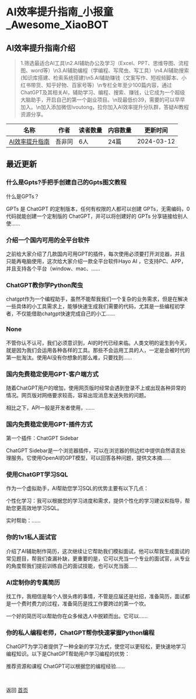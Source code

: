 # AI效率提升指南_小报童_Awesome_XiaoBOT

## AI效率提升指南介绍
> 1.筛选最适合AI工具\n2.AI辅助办公及学习（Excel、PPT、思维导图、流程图、word等）\n3.AI辅助编程（学编程、写爬虫、写工具）\n4.AI辅助搜索(知识库搭建、检索系统搭建)\n5.AI辅助赚钱（文案写作、短视频脚本、小红书带货、知乎好物、百家号等）\n专栏全年至少100篇内容，通过ChatGPT及其相关AI，辅助学习、编程、搜索、赚钱，让它成为一个超级大脑助手，开启自己的第一个副业项目。\n现最低价39，需要的可以早早加入。\n加入添加微信lvoutong，拉你加入AI效率提升分队群，答疑AI教程资源分享。  
  


|名称|作者|读者数量|内容数量|更新时间|
|---|---|---|---|---|
|[AI效率提升指南](https://xiaobot.net/p/aizhinan?refer=9c3f1c95-a052-465a-9902-f6d75080262a)|吾非同|6人|24篇|2024-03-12|

## 最近更新
### 什么是Gpts?手把手创建自己的Gpts图文教程

什么是GPTs？

GPTs 是 ChatGPT 的定制版本，任何有权限的人都可以创建 GPTs，无需编码，0 代码就能创建一个定制版的 ChatGPT，并可以将创建好的
GPTs 分享链接给别人使......

### 介绍一个国内可用的全平台软件

之前给大家介绍了几款国内可用GPT的插件，每次使用必须要打开浏览器，并且只能再电脑使用，这次给大家介绍一款全平台软件Hayo AI
，它支持PC、APP，并且支持各个平台（window、mac、......

### ChatGPT教你学Python爬虫

chatgpt作为一个编程助手，虽然不能帮我我们一个复杂的业务需求，但是在解决一些具体的小工具需求上，能够快速生成我们需要的代码，尤其是一些编程初学者，不仅能借助chatgpt快速完成自己的小工......

### None

不管你认不认可，我们必须意识到，AI的时代已经来临。人类文明的诞生到今天，就是因为我们会运用各种各样的工具。那些不会运用工具的人，一定是会被时代的第一批淘汰。使用AI没有你想象的那么难，只要找到......

### 国内免费稳定使用GPT-客户端方式

随着ChatGPT用户的增加，使用网页版时经常会遇到登录不上或出现各种异常的情况。网页版对网络要求较高，容易出现消息发送失败的问题。

相比之下，API一般是开发者使用，......

### 国内免费稳定使用GPT-插件方式

第一个插件：ChatGPT Sidebar

ChatGPT
Sidebar是一个浏览器插件，可以在浏览器的侧边栏中提供自然语言处理服务。它使用OpenAI的GPT模型，可以回答各种问题，提供文本摘......

### 使用ChatGPT学习SQL

作为一个虚拟助手，AI帮助您学习SQL的优势主要有以下几点：

个性化学习：我可以根据您的学习进度和需求，提供个性化的学习建议和指导，帮助您更高效地学习SQL。

实时帮助：......

### 你的1v1私人面试官

介绍了AI辅助制作简历，这次继续让它帮助我们模拟面试，他可以帮我生成面试的常见题目，帮我们查漏补缺，更重要的是，它可以充当一个专业的面试官，从专业的角度帮我们提前训练自己的面试技能，也可以充当面......

### AI定制你的专属简历

找工作，我相信是每个人很头疼的事情，不管是应届还是社招，准备简历，面试都是一个费时费力的过程，准备简历是找工作要跨过的第一个坎。

一个好的简历可以帮助你在众多候选人中脱颖而出。它可以......

### 你的私人编程老师，ChatGPT帮你快速掌握Python编程

ChatGPT为学习者提供了一种全新的学习方式，使您可以更轻松，更快速地学习编程知识。以下是ChatGPT帮助用户学习编程的优势：

推荐资源和课程 ChatGPT可以根据您的编程经验......


<a href="https://github.com/Reno9527/awesome-xiaobot" style="color: white; text-decoration: none;">awesome-xiaobot</a>

返回 [首页](../README.md)
